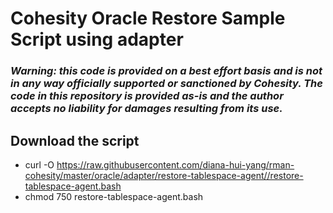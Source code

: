 # Cohesity Oracle Restore Sample Script using adapter

### ***Warning: this code is provided on a best effort basis and is not in any way officially supported or sanctioned by Cohesity. The code in this repository is provided as-is and the author accepts no liability for damages resulting from its use.***

## Download the script

- curl -O https://raw.githubusercontent.com/diana-hui-yang/rman-cohesity/master/oracle/adapter/restore-tablespace-agent//restore-tablespace-agent.bash
- chmod 750 restore-tablespace-agent.bash
